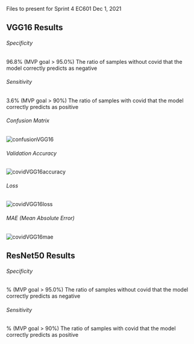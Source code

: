 Files to present for Sprint 4 EC601 Dec 1, 2021

## VGG16 Results

###### Specificity 
96.8%  (MVP goal > 95.0%)
The ratio of samples without covid that the model correctly predicts as negative

###### Sensitivity 
3.6%  (MVP goal > 90%)
The ratio of samples with covid that the model correctly predicts as positive

###### Confusion Matrix
![confusionVGG16](https://user-images.githubusercontent.com/74585697/144160213-22a3a5bc-d596-40c8-a6de-be4ab80080c9.png)

###### Validation Accuracy
![covidVGG16accuracy](https://user-images.githubusercontent.com/74585697/144160320-bf882314-a65f-40bb-8136-1b53ab534bf6.png)

###### Loss
![covidVGG16loss](https://user-images.githubusercontent.com/74585697/144160601-25f3c118-2d12-4a1a-ba1f-0af5e1d3b97b.png)

###### MAE (Mean Absolute Error)
![covidVGG16mae](https://user-images.githubusercontent.com/74585697/144160642-81e88dfa-d2e8-467f-b0aa-e015b352dbfe.png)


## ResNet50 Results

###### Specificity 
%  (MVP goal > 95.0%)
The ratio of samples without covid that the model correctly predicts as negative

###### Sensitivity 
%  (MVP goal > 90%)
The ratio of samples with covid that the model correctly predicts as positive
